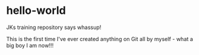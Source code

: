 # hello-world

JKs training repository says whassup!

This is the first time I've ever created anything on Git all by myself - what a big boy I am now!!!
